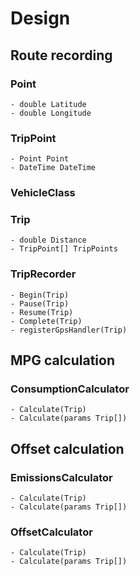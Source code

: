 # Design
## Route recording
###  Point
    - double Latitude
    - double Longitude

### TripPoint
    - Point Point
    - DateTime DateTime

### VehicleClass

### Trip
    - double Distance
    - TripPoint[] TripPoints

### TripRecorder
    - Begin(Trip)
    - Pause(Trip)
    - Resume(Trip)
    - Complete(Trip)
    - registerGpsHandler(Trip)

## MPG calculation
### ConsumptionCalculator
    - Calculate(Trip)
    - Calculate(params Trip[])

## Offset calculation
### EmissionsCalculator
    - Calculate(Trip)
    - Calculate(params Trip[])

### OffsetCalculator
    - Calculate(Trip)
    - Calculate(params Trip[])
